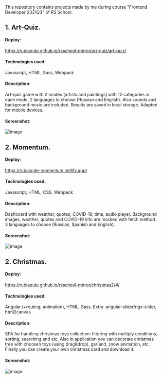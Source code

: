 This repository contains projects made by me during course "Frontend Developer 2021Q3" of RS School:

## 1. Art-Quiz.
#### Deploy: 
https://rubiaqute.github.io/rsschool-mirror/art-quiz/art-quiz/
#### Technologies used: 
Javascript, HTML, Sass, Webpack
#### Description: 
Art-quiz game with 2 modes (artists and paintings) with 12 categories in each mode. 2 languages to choose (Russian and English). Also sounds and background music are included. Results are saved in local storage. Adapted for mobile devices.
#### Screenshot:
![image](https://user-images.githubusercontent.com/79940827/157326762-ebf26c6f-c111-40fe-b302-c34723455e0c.png)

## 2. Momentum.
#### Deploy: 
https://rubiaqute-momentum.netlify.app/
#### Technologies used: 
Javascript, HTML, CSS, Webpack
#### Description: 
Dashboard with weather, quotes, COVID-19, time, audio player. Background images, weather, quotes and COVID-19 info are mocked with fetch method. 3 languages to choose (Russian, Spanish and English).
#### Screenshot:
![image](https://user-images.githubusercontent.com/79940827/157330083-9f53a33f-a454-4aae-aac4-cda128fd1c1c.png)


## 2. Christmas.
#### Deploy: 
https://rubiaqute.github.io/rsschool-mirror/christmas2/#/
#### Technologies used: 
Angular (+routing, animation), HTML, Sass. Extra: angular-slider/ngx-slider, html2canvas
#### Description: 
SPA for handling christmas toys collection: filtering with multiply conditions, sorting, searching and etc. Also in application you can decorate christmas tree with choosen toys (using drag&drop), garland, snow animation, etc. Finally you can create your own christmas card and download it.
#### Screenshot:
![image](https://user-images.githubusercontent.com/79940827/157323217-f50ada23-0c30-489b-879d-eb70f167f57c.png)


